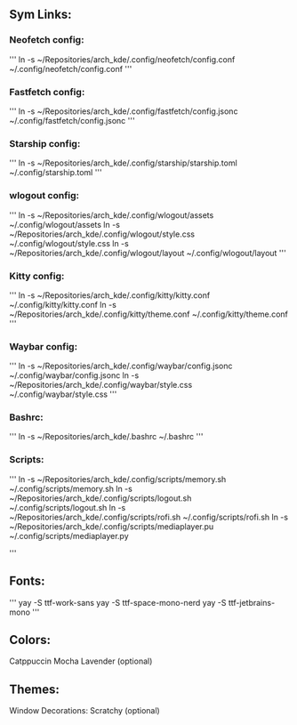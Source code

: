 ## Sym Links:

### Neofetch config:
'''
ln -s ~/Repositories/arch_kde/.config/neofetch/config.conf ~/.config/neofetch/config.conf
'''

### Fastfetch config:
'''
ln -s ~/Repositories/arch_kde/.config/fastfetch/config.jsonc ~/.config/fastfetch/config.jsonc
'''

### Starship config:
'''
ln -s ~/Repositories/arch_kde/.config/starship/starship.toml ~/.config/starship.toml
'''

### wlogout config:
'''
ln -s ~/Repositories/arch_kde/.config/wlogout/assets ~/.config/wlogout/assets
ln -s ~/Repositories/arch_kde/.config/wlogout/style.css ~/.config/wlogout/style.css
ln -s ~/Repositories/arch_kde/.config/wlogout/layout ~/.config/wlogout/layout
'''

### Kitty config:
'''
ln -s ~/Repositories/arch_kde/.config/kitty/kitty.conf ~/.config/kitty/kitty.conf
ln -s ~/Repositories/arch_kde/.config/kitty/theme.conf ~/.config/kitty/theme.conf
'''

### Waybar config:
'''
ln -s ~/Repositories/arch_kde/.config/waybar/config.jsonc ~/.config/waybar/config.jsonc
ln -s ~/Repositories/arch_kde/.config/waybar/style.css ~/.config/waybar/style.css
'''

### Bashrc:
'''
ln -s ~/Repositories/arch_kde/.bashrc ~/.bashrc
'''

### Scripts:
'''
ln -s ~/Repositories/arch_kde/.config/scripts/memory.sh ~/.config/scripts/memory.sh
ln -s ~/Repositories/arch_kde/.config/scripts/logout.sh ~/.config/scripts/logout.sh
ln -s ~/Repositories/arch_kde/.config/scripts/rofi.sh ~/.config/scripts/rofi.sh
ln -s ~/Repositories/arch_kde/.config/scripts/mediaplayer.pu ~/.config/scripts/mediaplayer.py

'''

## Fonts:
'''
yay -S ttf-work-sans
yay -S ttf-space-mono-nerd
yay -S ttf-jetbrains-mono
'''

## Colors:
Catppuccin Mocha Lavender (optional)

## Themes:
Window Decorations: Scratchy (optional)
